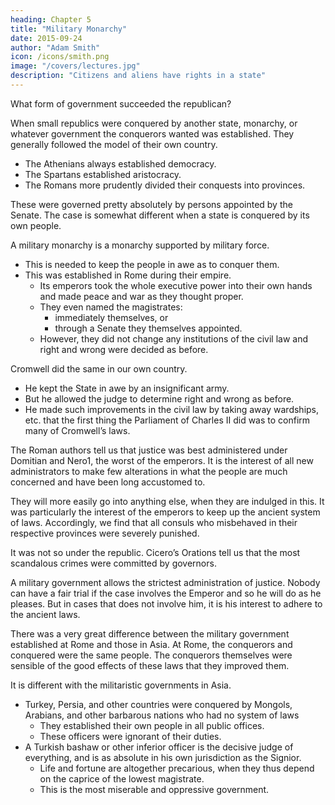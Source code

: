 ```yaml
---
heading: Chapter 5
title: "Military Monarchy"
date: 2015-09-24
author: "Adam Smith"
icon: /icons/smith.png
image: "/covers/lectures.jpg"
description: "Citizens and aliens have rights in a state"
---
```




What form of government succeeded the republican?

When small republics were conquered by another state, monarchy, or whatever government the conquerors wanted was established. They generally followed the model of their own country.
- The Athenians always established democracy.
- The Spartans established aristocracy.
- The Romans more prudently divided their conquests into provinces.

These were governed pretty absolutely by persons appointed by the Senate. The case is somewhat different when a state is conquered by its own people.

A military monarchy is a monarchy supported by military force.
- This is needed to keep the people in awe as to conquer them.
- This was established in Rome during their empire.
  - Its emperors took the whole executive power into their own hands and made peace and war as they thought proper.
  - They even named the magistrates:
    - immediately themselves, or
    - through a Senate they themselves appointed.
  - However, they did not change any institutions of the civil law and right and wrong were decided as before.

Cromwell did the same in our own country. 
- He kept the State in awe by an insignificant army. 
- But he allowed the judge to determine right and wrong as before.
- He made such improvements in the civil law by taking away wardships, etc. that the first thing the Parliament of Charles II did was to confirm many of Cromwell’s laws.

The Roman authors tell us that justice was best administered under Domitian and Nero1, the worst of the emperors. It is the interest of all new administrators to make few alterations in what the people are much concerned and have been long accustomed to. 

They will more easily go into anything else, when they are indulged in this. It was particularly the interest of the emperors to keep up the ancient system of laws. Accordingly, we find that all consuls who misbehaved in their respective provinces were severely punished.

It was not so under the republic. Cicero’s Orations tell us that the most scandalous crimes were committed by governors.

A military government allows the strictest administration of justice. Nobody can have a fair trial if the case involves the Emperor and so he will do as he pleases. But in cases that does not involve him, it is his interest to adhere to the ancient laws.

There was a very great difference between the military government established at Rome and those in Asia. At Rome, the conquerors and conquered were the same people. The conquerors themselves were sensible of the good effects of these laws that they improved them.

It is different with the militaristic governments in Asia.
- Turkey, Persia, and other countries were conquered by Mongols, Arabians, and other barbarous nations who had no system of laws
  - They established their own people in all public offices.
  - These officers were ignorant of their duties.
- A Turkish bashaw or other inferior officer is the decisive judge of everything, and is as absolute in his own jurisdiction as the Signior.
  - Life and fortune are altogether precarious, when they thus depend on the caprice of the lowest magistrate.
  - This is the most miserable and oppressive government.

